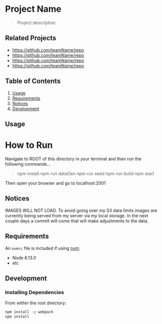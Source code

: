# Project Name

> Project description

## Related Projects

  - https://github.com/teamName/repo
  - https://github.com/teamName/repo
  - https://github.com/teamName/repo
  - https://github.com/teamName/repo

## Table of Contents

1. [Usage](#Usage)
1. [Requirements](#requirements)
1. [Notices](#notices)
1. [Development](#development)

## Usage


# How to Run 
Navigate to ROOT of this directory in your terminal and then run the following commands...

>npm install
>npm run dataGen
>npm run seed
>npm run build
>npm start

Then open your browser and go to localhost:2001

## Notices
IMAGES WILL NOT LOAD. To avoid going over my S3 data limits images are currently being served from my server via my local storage. In the next couple days a commit will come that will make adjustments to the data.

## Requirements

An `nvmrc` file is included if using [nvm](https://github.com/creationix/nvm).

- Node 6.13.0
- etc

## Development

### Installing Dependencies

From within the root directory:

```sh
npm install -g webpack
npm install
```


